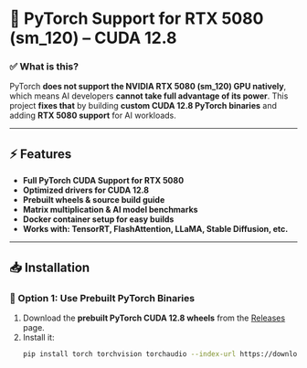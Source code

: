 # 🚀 PyTorch Support for RTX 5080 (sm_120) – CUDA 12.8  

### ✅ **What is this?**
PyTorch **does not support the NVIDIA RTX 5080 (sm_120) GPU natively**, which means AI developers **cannot take full advantage of its power**. This project **fixes that** by building **custom CUDA 12.8 PyTorch binaries** and adding **RTX 5080 support** for AI workloads.

---

## **⚡ Features**
- **Full PyTorch CUDA Support for RTX 5080**
- **Optimized drivers for CUDA 12.8**
- **Prebuilt wheels & source build guide**
- **Matrix multiplication & AI model benchmarks**
- **Docker container setup for easy builds**
- **Works with: TensorRT, FlashAttention, LLaMA, Stable Diffusion, etc.**

---

## **📥 Installation**
### **🔹 Option 1: Use Prebuilt PyTorch Binaries**
1. Download the **prebuilt PyTorch CUDA 12.8 wheels** from the [Releases](https://github.com/YOUR_USERNAME/RTX5080-PyTorch/releases) page.
2. Install it:
   ```bash
   pip install torch torchvision torchaudio --index-url https://download.pytorch.org/whl/cu121
